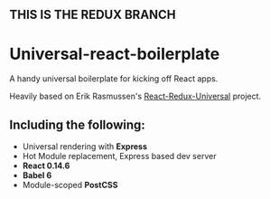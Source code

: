 ## THIS IS THE REDUX BRANCH

# Universal-react-boilerplate
A handy universal boilerplate for kicking off React apps.

Heavily based on Erik Rasmussen's [React-Redux-Universal](https://github.com/erikras/react-redux-universal-hot-example) project.

## Including the following:

- Universal rendering with **Express**
- Hot Module replacement, Express based dev server
- **React 0.14.6**
- **Babel 6**
- Module-scoped **PostCSS**